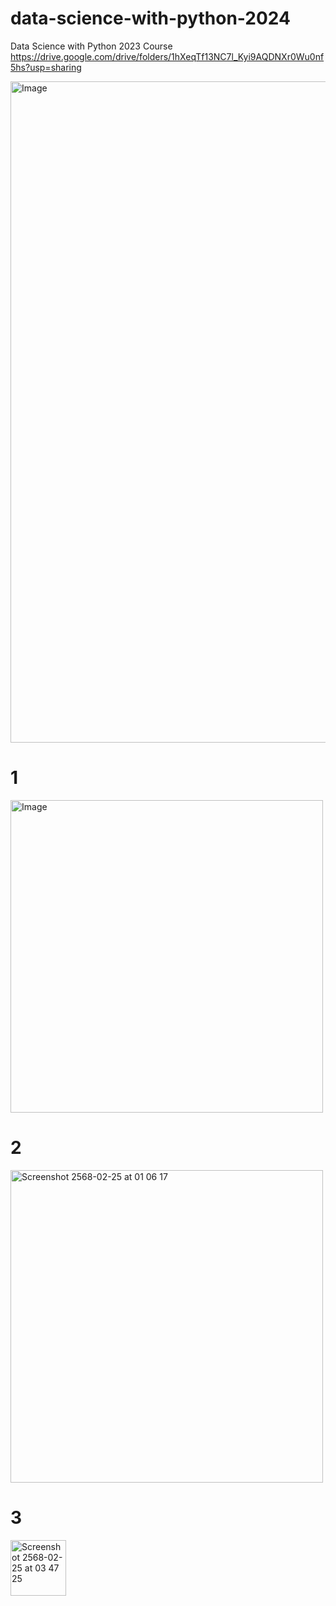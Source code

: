 # data-science-with-python-2024
Data Science with Python 2023 Course
https://drive.google.com/drive/folders/1hXeqTf13NC7l_Kyi9AQDNXr0Wu0nf5hs?usp=sharing


<img width="1058" alt="Image" src="https://github.com/user-attachments/assets/15956617-e6fa-4192-9655-dcda4dfcb6af" />

# 1
<img width="500" alt="Image" src="https://github.com/user-attachments/assets/8f6e0c4c-aece-4485-b9b0-34a51e930992" />

# 2 
<img width="500" alt="Screenshot 2568-02-25 at 01 06 17" src="https://github.com/user-attachments/assets/b5675c27-cbde-44c3-927a-60d0fad6cdb0" />

# 3
<img width="89" alt="Screenshot 2568-02-25 at 03 47 25" src="https://github.com/user-attachments/assets/c737bc97-5e61-415f-ae37-56c470d8b424" />
